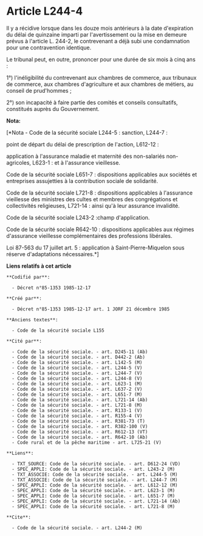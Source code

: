 # Article L244-4

Il y a récidive lorsque dans les douze mois antérieurs à la date d'expiration du délai de quinzaine imparti par
l'avertissement ou la mise en demeure prévus à l'article L. 244-2, le contrevenant a déjà subi une condamnation pour une
contravention identique. 

Le tribunal peut, en outre, prononcer pour une durée de six mois à cinq ans   : 

1°) l'inéligibilité du contrevenant aux chambres de commerce, aux tribunaux de commerce, aux chambres d'agriculture et aux
chambres de métiers, au conseil de prud'hommes ; 

2°) son incapacité à faire partie des comités et conseils consultatifs, constitués auprès du Gouvernement.

**Nota:**

[*Nota - Code de la sécurité sociale L244-5 : sanction, L244-7 :

point de départ du délai de prescription de l'action, L612-12 :

application à l'assurance maladie et maternité des non-salariés non-agricoles, L623-1 : et à l'assurance vieillesse.

Code de la sécurité sociale L651-7 : dispositions applicables aux sociétés et entreprises assujetties à la contribution
sociale de solidarité.

Code de la sécurité sociale L721-8 : dispositions applicables à l'assurance vieillesse des ministres des cultes et membres
des congrégations et collectivités religieuses, L721-14 : ainsi qu'à leur assurance invalidité.

Code de la sécurité sociale L243-2 :champ d'application.

Code de la sécurité sociale R642-10 : dispositions applicables aux régimes d'assurance vieillesse complémentaires des
professions libérales.

Loi 87-563 du 17 juillet art. 5 : application à Saint-Pierre-Miquelon sous réserve d'adaptations nécessaires.*]

**Liens relatifs à cet article**

	**Codifié par**:

	  - Décret n°85-1353 1985-12-17

	**Créé par**:

	  - Décret n°85-1353 1985-12-17 art. 1 JORF 21 décembre 1985

	**Anciens textes**:

	  - Code de la sécurité sociale L155

	**Cité par**:

	  - Code de la sécurité sociale. - art. D245-11 (Ab)
	  - Code de la sécurité sociale. - art. D442-2 (Ab)
	  - Code de la sécurité sociale. - art. L142-5 (M)
	  - Code de la sécurité sociale. - art. L244-5 (V)
	  - Code de la sécurité sociale. - art. L244-7 (V)
	  - Code de la sécurité sociale. - art. L244-8 (V)
	  - Code de la sécurité sociale. - art. L623-1 (M)
	  - Code de la sécurité sociale. - art. L637-2 (V)
	  - Code de la sécurité sociale. - art. L651-7 (M)
	  - Code de la sécurité sociale. - art. L721-14 (Ab)
	  - Code de la sécurité sociale. - art. L721-8 (M)
	  - Code de la sécurité sociale. - art. R133-1 (V)
	  - Code de la sécurité sociale. - art. R155-4 (V)
	  - Code de la sécurité sociale. - art. R381-73 (T)
	  - Code de la sécurité sociale. - art. R382-100 (V)
	  - Code de la sécurité sociale. - art. R612-13 (VT)
	  - Code de la sécurité sociale. - art. R642-10 (Ab)
	  - Code rural et de la pêche maritime - art. L725-21 (V)

	**Liens**:

	  - TXT_SOURCE: Code de la sécurité sociale. - art. D612-24 (VD)
	  - SPEC_APPLI: Code de la sécurité sociale. - art. L243-2 (M)
	  - TXT_ASSOCIE: Code de la sécurité sociale. - art. L244-5 (M)
	  - TXT_ASSOCIE: Code de la sécurité sociale. - art. L244-7 (M)
	  - SPEC_APPLI: Code de la sécurité sociale. - art. L612-12 (M)
	  - SPEC_APPLI: Code de la sécurité sociale. - art. L623-1 (M)
	  - SPEC_APPLI: Code de la sécurité sociale. - art. L651-7 (M)
	  - SPEC_APPLI: Code de la sécurité sociale. - art. L721-14 (Ab)
	  - SPEC_APPLI: Code de la sécurité sociale. - art. L721-8 (M)

	**Cite**:

	  - Code de la sécurité sociale. - art. L244-2 (M)
